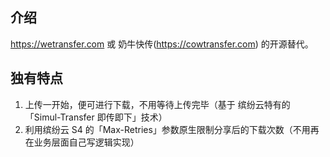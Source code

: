 ## 介绍

https://wetransfer.com 或 奶牛快传(https://cowtransfer.com) 的开源替代。

## 独有特点

1. 上传一开始，便可进行下载，不用等待上传完毕（基于 缤纷云特有的「Simul-Transfer 即传即下」技术）
2. 利用缤纷云 S4 的「Max-Retries」参数原生限制分享后的下载次数（不用再在业务层面自己写逻辑实现）
